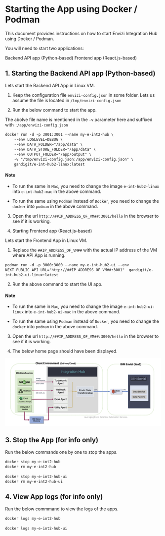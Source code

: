 # Starting the App using Docker / Podman

This document provides instructions on how to start Envizi Integration Hub using Docker / Podman.

You will need to start two applications:

Backend API app (Python-based)
Frontend app (React.js-based)


## 1. Starting the Backend API app (Python-based)

Lets start the Backend API App in Linux VM.

1. Keep the configuration file `envizi-config.json` in some folder. Lets us assume the file is located in `/tmp/envizi-config.json`

2. Run the below command to start the app.

The abolve file name is mentioned in the `-v` parameter here and suffixed with `:/app/envizi-config.json`

```
docker run -d -p 3001:3001 --name my-e-int2-hub \
    --env LOGLEVEL=DEBUG \
    --env DATA_FOLDER="/app/data" \
    --env DATA_STORE_FOLDER="/app/data" \
    --env OUTPUT_FOLDER="/app/output" \
    -v "/tmp/envizi-config.json:/app/envizi-config.json" \
    gandigit/e-int-hub2-linux:latest

```

#### Note

- To run the same in `Mac`, you need to change the image `e-int-hub2-linux` into `e-int-hub2-mac` in the above command.

- To run the same using `Podman` instead of `Docker`, you need to change the  `docker` into `podman` in the above command.

3. Open the url `http://##IP_ADDRESS_OF_VM##:3001/hello` in the browser to see if it is working.


2. Starting Frontend app (React.js-based)

Lets start the Frontend App in Linux VM.

1. Replace the `##IP_ADDRESS_OF_VM##` with the actual IP address of the VM where API App is running.

```
podman run -d -p 3000:3000 --name my-e-int-hub2-ui --env NEXT_PUBLIC_API_URL="http://##IP_ADDRESS_OF_VM##:3001"  gandigit/e-int-hub2-ui-linux:latest
```

2. Run the above command to start the UI app.

#### Note

- To run the same in `Mac`, you need to change the image `e-int-hub2-ui-linux` into `e-int-hub2-ui-mac` in the above command.

- To run the same using `Podman` instead of `Docker`, you need to change the  `docker` into `podman` in the above command.

3. Open the url `http://##IP_ADDRESS_OF_VM##:3000/hello` in the browser to see if it is working.

4. The below home page should have been displayed.

<img src="images/img-15-home.png">

## 3. Stop the App (for info only)

Run the below commands one by one to stop the apps.

```
docker stop my-e-int2-hub
docker rm my-e-int2-hub

docker stop my-e-int2-hub-ui
docker rm my-e-int2-hub-ui
```

## 4. View App logs (for info only)

Run the below commmand to view the logs of the apps.

```
docker logs my-e-int2-hub

docker logs my-e-int2-hub-ui
```